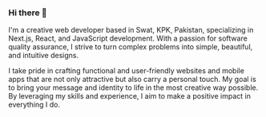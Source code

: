 ### Hi there 👋

I'm a creative web developer based in Swat, KPK, Pakistan, specializing in Next.js, React, and JavaScript development. With a passion for software quality assurance, I strive to turn complex problems into simple, beautiful, and intuitive designs.

I take pride in crafting functional and user-friendly websites and mobile apps that are not only attractive but also carry a personal touch. My goal is to bring your message and identity to life in the most creative way possible. By leveraging my skills and experience, I aim to make a positive impact in everything I do.
